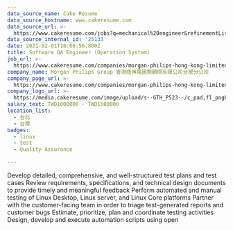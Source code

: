 ```yaml
---
data_source_name: Cake Resume
data_source_hostname: www.cakeresume.com
data_source_url: >-
  https://www.cakeresume.com/jobs?q=mechanical%20engineer&refinementList%5Blang_name%5D%5B0%5D=English&refinementList%5Bsalary_type%5D=per_year&range%5Bsalary_range%5D%5Bmin%5D=1000000&page=3
data_source_internal_id: '25133'
date: 2021-02-01T16:08:56.800Z
title: Software QA Engineer (Operation System)
job_url: >-
  https://www.cakeresume.com/companies/morgan-philips-hong-kong-limited-taiwan-branch/jobs/software-qa-engineer-operation-system
company_name: Morgan Philips Group 香港商博禹國際顧問有限公司台灣分公司
company_page_url: >-
  https://www.cakeresume.com/companies/morgan-philips-hong-kong-limited-taiwan-branch
company_logo_url: >-
  https://media.cakeresume.com/image/upload/s--GTH_P523--/c_pad,fl_png8,h_200,w_200/v1568172484/nvzyjpche72gydugggfm.png
salary_text: TWD1000000 - TWD1500000
location_list:
  - 台北
  - 台灣
badges:
  - linux
  - test
  - Quality Assurance

---
```


Develop detailed, comprehensive, and well-structured test plans and test cases Review requirements, specifications, and technical design documents to provide timely and meaningful feedback Perform automated and manual testing of Linux Desktop, Linux server, and Linux Core platforms Partner with the customer-facing team in order to triage test-generated reports and customer bugs Estimate, prioritize, plan and coordinate testing activities Design, develop and execute automation scripts using open 
